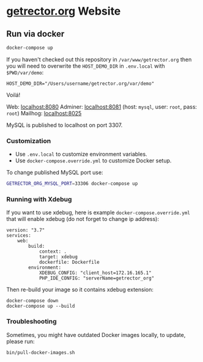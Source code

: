 # [getrector.org](https://getrector.org) Website

## Run via docker

```bash
docker-compose up
```

If you haven't checked out this repository in `/var/www/getrector.org`
then you will need to overwrite the `HOST_DEMO_DIR` in `.env.local` with `$PWD/var/demo`:
```dotenv
HOST_DEMO_DIR="/Users/username/getrector.org/var/demo"
```

Voilá!

Web: [localhost:8080](http://localhost:8080)
Adminer: [localhost:8081](http://localhost:8081) (host: `mysql`, user: `root`, pass: `root`)
Mailhog: [localhost:8025](http://localhost:8025)


MySQL is published to localhost on port 3307.

### Customization

- Use `.env.local` to customize environment variables.
- Use `docker-compose.override.yml` to customize Docker setup.

To change published MySQL port use:
```bash
GETRECTOR_ORG_MYSQL_PORT=33306 docker-compose up
```

### Running with Xdebug
If you want to use xdebug, here is example `docker-compose.override.yml` that will enable xdebug (do not forget to change ip address):
```
version: "3.7"
services:
    web:
        build:
            context: .
            target: xdebug
            dockerfile: Dockerfile
        environment:
            XDEBUG_CONFIG: "client_host=172.16.165.1"
            PHP_IDE_CONFIG: "serverName=getrector_org"

```

Then re-build your image so it contains xdebug extension:
```
docker-compose down
docker-compose up --build
```

### Troubleshooting

Sometimes, you might have outdated Docker images locally, to update, please run:

```bash
bin/pull-docker-images.sh
```
